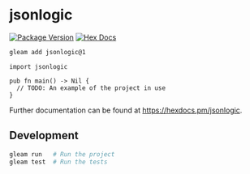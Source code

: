 # jsonlogic

[![Package Version](https://img.shields.io/hexpm/v/jsonlogic)](https://hex.pm/packages/jsonlogic)
[![Hex Docs](https://img.shields.io/badge/hex-docs-ffaff3)](https://hexdocs.pm/jsonlogic/)

```sh
gleam add jsonlogic@1
```
```gleam
import jsonlogic

pub fn main() -> Nil {
  // TODO: An example of the project in use
}
```

Further documentation can be found at <https://hexdocs.pm/jsonlogic>.

## Development

```sh
gleam run   # Run the project
gleam test  # Run the tests
```
